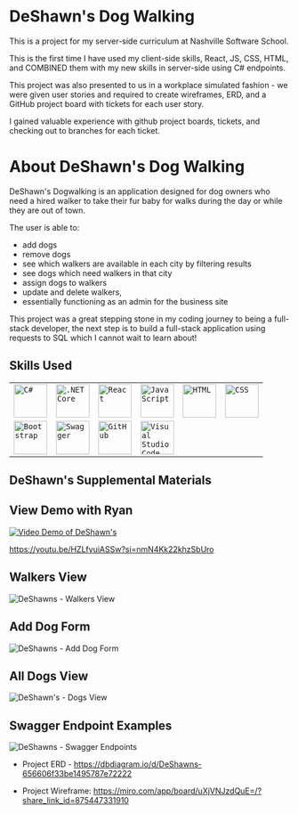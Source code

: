 DeShawn's Dog Walking
==========
This is a project for my server-side curriculum at Nashville Software School. 

This is the first time I have used my client-side skills, React, JS, CSS, HTML, and COMBINED them with my new skills in server-side using C# endpoints. 

This project was also presented to us in a workplace simulated fashion - we were given user stories and required to create wireframes, ERD, and a GitHub project board with tickets for each user story.

I gained valuable experience with github project boards, tickets, and checking out to branches for each ticket.

About DeShawn's Dog Walking
========
DeShawn's Dogwalking is an application designed for dog owners who need a hired walker to take their fur baby for walks during the day or while they are out of town.

The user is able to:
- add dogs
- remove dogs
- see which walkers are available in each city by filtering results
- see dogs which need walkers in that city
- assign dogs to walkers
- update and delete walkers,
- essentially functioning as an admin for the business site

This project was a great stepping stone in my coding journey to being a full-stack developer, the next step is to build a full-stack application using requests to SQL which I cannot wait to learn about!

Skills Used
----------------
<div >
	<table>
		<tr>
			<td><code><img width="60" src="https://user-images.githubusercontent.com/25181517/121405384-444d7300-c95d-11eb-959f-913020d3bf90.png" alt="C#" title="C#"/></code></td>
			<td><code><img width="60" src="https://user-images.githubusercontent.com/25181517/121405754-b4f48f80-c95d-11eb-8893-fc325bde617f.png" alt=".NET Core" title=".NET Core"/></code></td>
			<td><code><img width="60" src="https://user-images.githubusercontent.com/25181517/183897015-94a058a6-b86e-4e42-a37f-bf92061753e5.png" alt="React" title="React"/></code></td>
			<td><code><img width="60" src="https://user-images.githubusercontent.com/25181517/117447155-6a868a00-af3d-11eb-9cfe-245df15c9f3f.png" alt="JavaScript" title="JavaScript"/></code></td>
			<td><code><img width="60" src="https://user-images.githubusercontent.com/25181517/192158954-f88b5814-d510-4564-b285-dff7d6400dad.png" alt="HTML" title="HTML"/></code></td>
			<td><code><img width="60" src="https://user-images.githubusercontent.com/25181517/183898674-75a4a1b1-f960-4ea9-abcb-637170a00a75.png" alt="CSS" title="CSS"/></code></td>
		</tr>
		<tr>
			<td><code><img width="60" src="https://user-images.githubusercontent.com/25181517/183898054-b3d693d4-dafb-4808-a509-bab54cf5de34.png" alt="Bootstrap" title="Bootstrap"/></code></td>
			<td><code><img width="60" src="https://user-images.githubusercontent.com/25181517/186711335-a3729606-5a78-4496-9a36-06efcc74f800.png" alt="Swagger" title="Swagger"/></code></td>
			<td><code><img width="60" src="https://user-images.githubusercontent.com/25181517/192108374-8da61ba1-99ec-41d7-80b8-fb2f7c0a4948.png" alt="GitHub" title="GitHub"/></code></td>
			<td><code><img width="60" src="https://user-images.githubusercontent.com/25181517/192108891-d86b6220-e232-423a-bf5f-90903e6887c3.png" alt="Visual Studio Code" title="Visual Studio Code"/></code></td>
		</tr>
	</table>
</div>


DeShawn's Supplemental Materials
--------
View Demo with Ryan 
--------------
[![Video Demo of DeShawn's](https://img.youtube.com/vi/HZLfyuiASSw&list=PLobacsQs2nx_Lx_wRkDmD_N9eDG3f5DAv&index=2/maxresdefault.jpg)](https://www.youtube.com/watch?v=HZLfyuiASSw&list=PLobacsQs2nx_Lx_wRkDmD_N9eDG3f5DAv&index=2)

https://youtu.be/HZLfyuiASSw?si=nmN4Kk22khzSbUro


Walkers View
------------
![DeShawns - Walkers View](https://github.com/rramsey1115/deshawns/assets/139381892/364634ef-22c5-47bd-9b4b-f4ad8e15b11c)


Add Dog Form
---------
![DeShawns - Add Dog Form](https://github.com/rramsey1115/deshawns/assets/139381892/a32b4a65-10f3-4201-a06a-9cef7281a729)


All Dogs View
----------
![DeShawn's - Dogs View](https://github.com/rramsey1115/deshawns/assets/139381892/d3285d65-d8bd-433e-b232-314afe697654)


Swagger Endpoint Examples
------------
![DeShawns - Swagger Endpoints](https://github.com/rramsey1115/deshawns/assets/139381892/fccd8793-0838-40db-994f-eae041770b22)


- Project ERD - https://dbdiagram.io/d/DeShawns-656606f33be1495787e72222

- Project Wireframe: https://miro.com/app/board/uXjVNJzdQuE=/?share_link_id=875447331910
